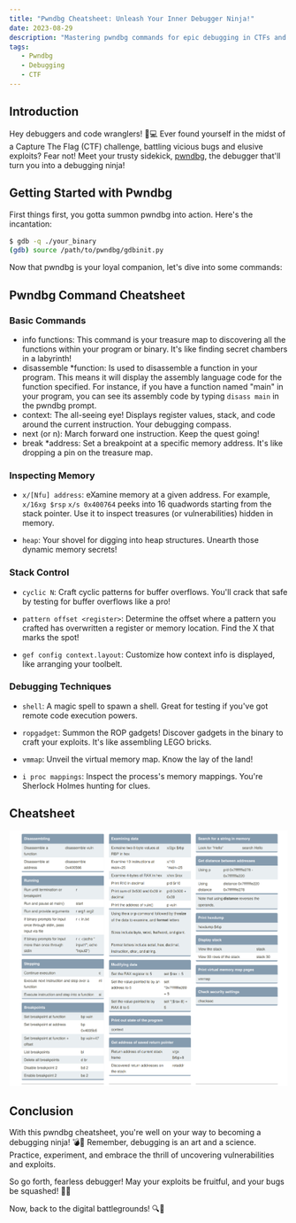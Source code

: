 ```yaml
---
title: "Pwndbg Cheatsheet: Unleash Your Inner Debugger Ninja!"
date: 2023-08-29
description: "Mastering pwndbg commands for epic debugging in CTFs and beyond."
tags:
   - Pwndbg
   - Debugging
   - CTF
---
```


## Introduction

Hey debuggers and code wranglers! 🐍💻 Ever found yourself in the midst of a Capture The Flag (CTF) challenge, battling vicious bugs and elusive exploits? Fear not! Meet your trusty sidekick, [pwndbg](https://github.com/pwndbg/pwndbg), the debugger that'll turn you into a debugging ninja!

## Getting Started with Pwndbg

First things first, you gotta summon pwndbg into action. Here's the incantation:

```bash
$ gdb -q ./your_binary
(gdb) source /path/to/pwndbg/gdbinit.py
```

Now that pwndbg is your loyal companion, let's dive into some commands:

## Pwndbg Command Cheatsheet

### Basic Commands

- info functions: This command is your treasure map to discovering all the functions within your program or binary. It's like finding secret chambers in a labyrinth!
- disassemble *function:  Is used to disassemble a function in your program. This means it will display the assembly language code for the function specified. For instance, if you have a function named "main" in your program, you can see its assembly code by typing `disass main` in the pwndbg prompt.
- context: The all-seeing eye! Displays register values, stack, and code around the current instruction. Your debugging compass.
- next (or n): March forward one instruction. Keep the quest going!
- break *address: Set a breakpoint at a specific memory address. It's like dropping a pin on the treasure map.

### Inspecting Memory

- `x/[Nfu] address`: eXamine memory at a given address. For example, `x/16xg $rsp` `x/s 0x400764`  peeks into 16 quadwords starting from the stack pointer. Use it to inspect treasures (or vulnerabilities) hidden in memory.

- `heap`: Your shovel for digging into heap structures. Unearth those dynamic memory secrets!

### Stack Control

- `cyclic N`: Craft cyclic patterns for buffer overflows. You'll crack that safe by testing for buffer overflows like a pro!

- `pattern offset <register>`: Determine the offset where a pattern you crafted has overwritten a register or memory location. Find the X that marks the spot!

- `gef config context.layout`: Customize how context info is displayed, like arranging your toolbelt.

### Debugging Techniques

- `shell`: A magic spell to spawn a shell. Great for testing if you've got remote code execution powers.

- `ropgadget`: Summon the ROP gadgets! Discover gadgets in the binary to craft your exploits. It's like assembling LEGO bricks.

- `vmmap`: Unveil the virtual memory map. Know the lay of the land!

- `i proc mappings`: Inspect the process's memory mappings. You're Sherlock Holmes hunting for clues.

## Cheatsheet

![pwndbg Cheatsheet](../../static/images/pwndbg-cheatsheet.png)

## Conclusion

With this pwndbg cheatsheet, you're well on your way to becoming a debugging ninja! 💣🥷 Remember, debugging is an art and a science. Practice, experiment, and embrace the thrill of uncovering vulnerabilities and exploits.

So go forth, fearless debugger! May your exploits be fruitful, and your bugs be squashed! 🐞💥

Now, back to the digital battlegrounds! 🔍🏰